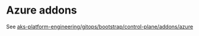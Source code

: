 # Azure addons

See [aks-platform-engineering/gitops/bootstrap/control-plane/addons/azure](https://github.com/Azure-Samples/aks-platform-engineering/tree/main/gitops/bootstrap/control-plane/addons/azure)
